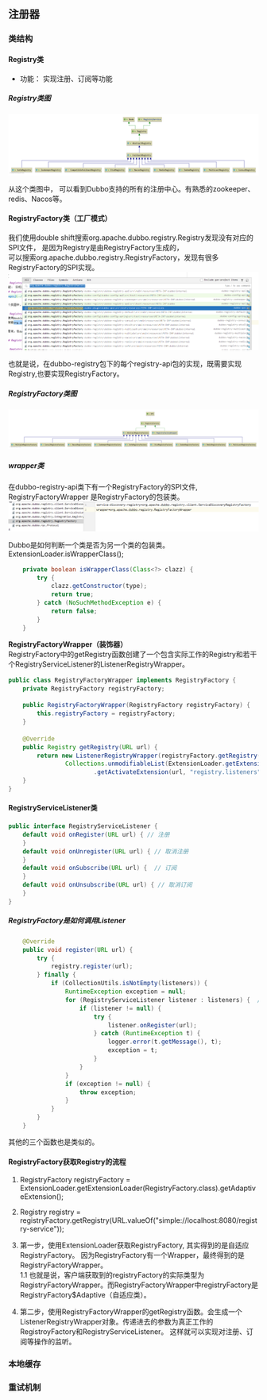 ## 注册器

### 类结构

#### Registry类
* 功能： 实现注册、订阅等功能
##### Registry类图
![images](../z-image/registry/Registry类图.png)

从这个类图中， 可以看到Dubbo支持的所有的注册中心。有熟悉的zookeeper、redis、Nacos等。

#### RegistryFactory类（工厂模式）
我们使用double shift搜索org.apache.dubbo.registry.Registry发现没有对应的SPI文件， 是因为Registry是由RegistryFactory生成的，  
可以搜索org.apache.dubbo.registry.RegistryFactory，发现有很多RegistryFactory的SPI实现。
![img.png](../z-image/registry/RegistryFactory%20SPI实现.png)

也就是说，在dubbo-registry包下的每个registry-api包的实现，既需要实现Registry,也要实现RegistryFactory。
##### RegistryFactory类图
![img.png](../z-image/registry/RegistryFactory实现类.png)
##### wrapper类
在dubbo-registry-api类下有一个RegistryFactory的SPI文件, RegistryFactoryWrapper 是RegistryFactory的包装类。
![img.png](../z-image/registry/RegistryFactoryWrapper%20SPI.png)

Dubbo是如何判断一个类是否为另一个类的包装类。
ExtensionLoader.isWrapperClass();
```java
    private boolean isWrapperClass(Class<?> clazz) {
        try {
            clazz.getConstructor(type);
            return true;
        } catch (NoSuchMethodException e) {
            return false;
        }
    }
```
**RegistryFactoryWrapper（装饰器）**  
RegistryFactory中的getRegistry函数创建了一个包含实际工作的Registry和若干个RegistryServiceListener的ListenerRegistryWrapper。
```java
public class RegistryFactoryWrapper implements RegistryFactory {
    private RegistryFactory registryFactory;

    public RegistryFactoryWrapper(RegistryFactory registryFactory) {
        this.registryFactory = registryFactory;
    }

    @Override
    public Registry getRegistry(URL url) {
        return new ListenerRegistryWrapper(registryFactory.getRegistry(url),
                Collections.unmodifiableList(ExtensionLoader.getExtensionLoader(RegistryServiceListener.class)
                        .getActivateExtension(url, "registry.listeners")));
    }
}

```

#### RegistryServiceListener类

```java
public interface RegistryServiceListener {
    default void onRegister(URL url) { // 注册
    }
    default void onUnregister(URL url) { // 取消注册
    }
    default void onSubscribe(URL url) {  // 订阅
    }
    default void onUnsubscribe(URL url) { // 取消订阅
    }
}
```
##### RegistryFactory是如何调用Listener
```java
    @Override
    public void register(URL url) {
        try {
            registry.register(url);
        } finally {
            if (CollectionUtils.isNotEmpty(listeners)) {
                RuntimeException exception = null;
                for (RegistryServiceListener listener : listeners) {  // 遍历所有的Listener
                    if (listener != null) {
                        try {
                            listener.onRegister(url);
                        } catch (RuntimeException t) {
                            logger.error(t.getMessage(), t);
                            exception = t;
                        }
                    }
                }
                if (exception != null) {
                    throw exception;
                }
            }
        }
    }
```
其他的三个函数也是类似的。

#### RegistryFactory获取Registry的流程
1. RegistryFactory registryFactory = ExtensionLoader.getExtensionLoader(RegistryFactory.class).getAdaptiveExtension();
2. Registry registry = registryFactory.getRegistry(URL.valueOf("simple://localhost:8080/registry-service"));


1. 第一步，使用ExtensionLoader获取RegistryFactory, 其实得到的是自适应RegistryFactory。 因为RegistryFactory有一个Wrapper，最终得到的是RegistryFactoryWrapper。  
1.1 也就是说，客户端获取到的registryFactory的实际类型为RegistryFactoryWrapper。而RegistryFactoryWrapper中registryFactory是RegistryFactory$Adaptive（自适应类）。
2. 第二步，使用RegistryFactoryWrapper的getRegistry函数。会生成一个ListenerRegistryWrapper对象。传递进去的参数为真正工作的RegistroyFactory和RegistryServiceListener。
这样就可以实现对注册、订阅等操作的监听。



### 本地缓存



### 重试机制